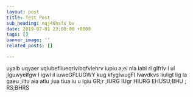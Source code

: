 ```yaml
---
layout: post
title: Test Post
sub_heading: nqj46hsfx bv
date: 2019-07-01 23:00:00 +0000
tags: []
banner_image: ''
related_posts: []

---
```

uyalb uqyaer vqlubefliueqrlvibqfvlehrv iupiu a;ei nla labl rl glfrlv l ul jlguwyelfgw l igwl il iuweGFLUGWY kug kfyglwugFI  lvavdkvs liuligt lig la gaeu ;iltu aia  atlu ;iua tiua iu u lgiu GR;r ;IURG IUgr HIURG EHUSU;BHU ; RS;BHRS
